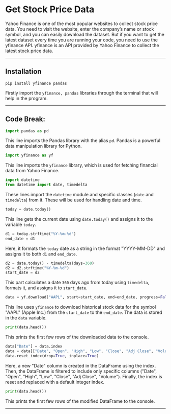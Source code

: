 # Get Stock Price Data

Yahoo Finance is one of the most popular websites to collect stock price data. You need to visit the website, enter the company’s name or stock symbol, and you can easily download the dataset. But if you want to get the latest dataset every time you are running your code, you need to use the yfinance API. yfinance is an API provided by Yahoo Finance to collect the latest stock price data.

-----

## Installation

```
pip install yfinance pandas
```
Firstly import the `yfinance, pandas` libraries through the terminal that will help in the program.

-----

## Code Break:

```python
import pandas as pd
```
This line imports the Pandas library with the alias `pd`. Pandas is a powerful data manipulation library for Python.

```python
import yfinance as yf
```
This line imports the `yfinance` library, which is used for fetching financial data from Yahoo Finance.

```python
import datetime
from datetime import date, timedelta
```
These lines import the `datetime` module and specific classes (`date` and `timedelta`) from it. These will be used for handling date and time.

```python
today = date.today()
```
This line gets the current date using `date.today()` and assigns it to the variable `today`.

```python
d1 = today.strftime("%Y-%m-%d")
end_date = d1
```
Here, it formats the `today` date as a string in the format "YYYY-MM-DD" and assigns it to both `d1` and `end_date`.

```python
d2 = date.today() - timedelta(days=360)
d2 = d2.strftime("%Y-%m-%d")
start_date = d2
```
This part calculates a date `360` days ago from today using `timedelta`, formats it, and assigns it to `start_date`.

```python
data = yf.download("AAPL", start=start_date, end=end_date, progress=False)
```
This line uses `yfinance` to download historical stock data for the symbol "AAPL" (Apple Inc.) from the `start_date` to the `end_date`. The data is stored in the `data` variable.

```python
print(data.head())
```
This prints the first few rows of the downloaded data to the console.

```python
data["Date"] = data.index
data = data[["Date", "Open", "High", "Low", "Close", "Adj Close", "Volume"]]
data.reset_index(drop=True, inplace=True)
```
Here, a new "Date" column is created in the DataFrame using the index. Then, the DataFrame is filtered to include only specific columns ("Date", "Open", "High", "Low", "Close", "Adj Close", "Volume"). Finally, the index is reset and replaced with a default integer index.

```python
print(data.head())
```
This prints the first few rows of the modified DataFrame to the console.

-----
